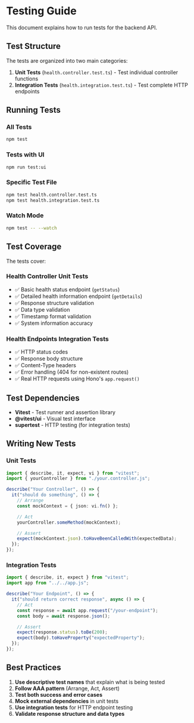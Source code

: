# Testing Guide

This document explains how to run tests for the backend API.

## Test Structure

The tests are organized into two main categories:

1. **Unit Tests** (`health.controller.test.ts`) - Test individual controller functions
2. **Integration Tests** (`health.integration.test.ts`) - Test complete HTTP endpoints

## Running Tests

### All Tests

```bash
npm test
```

### Tests with UI

```bash
npm run test:ui
```

### Specific Test File

```bash
npm test health.controller.test.ts
npm test health.integration.test.ts
```

### Watch Mode

```bash
npm test -- --watch
```

## Test Coverage

The tests cover:

### Health Controller Unit Tests

- ✅ Basic health status endpoint (`getStatus`)
- ✅ Detailed health information endpoint (`getDetails`)
- ✅ Response structure validation
- ✅ Data type validation
- ✅ Timestamp format validation
- ✅ System information accuracy

### Health Endpoints Integration Tests

- ✅ HTTP status codes
- ✅ Response body structure
- ✅ Content-Type headers
- ✅ Error handling (404 for non-existent routes)
- ✅ Real HTTP requests using Hono's `app.request()`

## Test Dependencies

- **Vitest** - Test runner and assertion library
- **@vitest/ui** - Visual test interface
- **supertest** - HTTP testing (for integration tests)

## Writing New Tests

### Unit Tests

```typescript
import { describe, it, expect, vi } from "vitest";
import { yourController } from "./your.controller.js";

describe("Your Controller", () => {
  it("should do something", () => {
    // Arrange
    const mockContext = { json: vi.fn() };

    // Act
    yourController.someMethod(mockContext);

    // Assert
    expect(mockContext.json).toHaveBeenCalledWith(expectedData);
  });
});
```

### Integration Tests

```typescript
import { describe, it, expect } from "vitest";
import app from "../../app.js";

describe("Your Endpoint", () => {
  it("should return correct response", async () => {
    // Act
    const response = await app.request("/your-endpoint");
    const body = await response.json();

    // Assert
    expect(response.status).toBe(200);
    expect(body).toHaveProperty("expectedProperty");
  });
});
```

## Best Practices

1. **Use descriptive test names** that explain what is being tested
2. **Follow AAA pattern** (Arrange, Act, Assert)
3. **Test both success and error cases**
4. **Mock external dependencies** in unit tests
5. **Use integration tests** for HTTP endpoint testing
6. **Validate response structure and data types**
